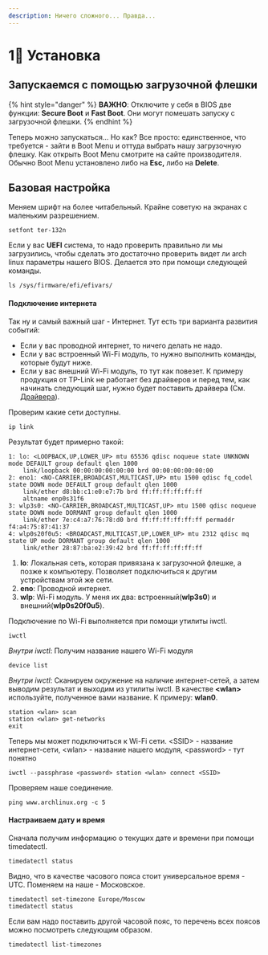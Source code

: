 ```yaml
---
description: Ничего сложного... Правда...
---
```


# 1⃣ Установка

## Запускаемся с помощью загрузочной флешки

{% hint style="danger" %}
**ВАЖНО**: Отключите у себя в BIOS две функции: **Secure Boot** и **Fast Boot**. Они могут помешать запуску с загрузочной флешки.
{% endhint %}

Теперь можно запускаться... Но как? Все просто: единственное, что требуется - зайти в Boot Menu и оттуда выбрать нашу загрузочную флешку. Как открыть Boot Menu смотрите на сайте производителя. Обычно Boot Menu установлено либо на **Esc,** либо на **Delete**. &#x20;

## Базовая настройка

Меняем шрифт на более читабельный. Крайне советую на экранах с маленьким разрешением.

```shell
setfont ter-132n
```

Если у вас **UEFI** система, то надо проверить правильно ли мы загрузились, чтобы сделать это достаточно проверить видет ли arch linux параметры нашего BIOS. Делается это при помощи следующей команды.

```shell
ls /sys/firmware/efi/efivars/
```

#### Подключение интернета

Так ну и самый важный шаг - Интернет. Тут есть три варианта развития событий:

* Если у вас проводной интернет, то ничего делать не надо.
* Если у вас встроенный Wi-Fi модуль, то нужно выполнить команды, которые будут ниже.
* Если у вас внешний Wi-Fi модуль, то тут как повезет. К примеру продукция от TP-Link не работает без драйверов и перед тем, как начинать следующий шаг, нужно будет поставить драйвера (См. [Драйвера](../draivera.md)).

&#x20;Проверим какие сети доступны.

```shell
ip link
```

Результат будет примерно такой:

```shell
1: lo: <LOOPBACK,UP,LOWER_UP> mtu 65536 qdisc noqueue state UNKNOWN mode DEFAULT group default qlen 1000
    link/loopback 00:00:00:00:00:00 brd 00:00:00:00:00:00
2: eno1: <NO-CARRIER,BROADCAST,MULTICAST,UP> mtu 1500 qdisc fq_codel state DOWN mode DEFAULT group default qlen 1000
    link/ether d8:bb:c1:e0:e7:7b brd ff:ff:ff:ff:ff:ff
    altname enp0s31f6
3: wlp3s0: <NO-CARRIER,BROADCAST,MULTICAST,UP> mtu 1500 qdisc noqueue state DOWN mode DORMANT group default qlen 1000
    link/ether 7e:c4:a7:76:78:d0 brd ff:ff:ff:ff:ff:ff permaddr f4:a4:75:87:41:37
4: wlp0s20f0u5: <BROADCAST,MULTICAST,UP,LOWER_UP> mtu 2312 qdisc mq state UP mode DORMANT group default qlen 1000
    link/ether 28:87:ba:e2:39:42 brd ff:ff:ff:ff:ff:ff
```

1. **lo**: Локальная сеть, которая привязана к загрузочной флешке, а позже к компьютеру. Позволяет подключиться к другим устройствам этой же сети.
2. **eno**: Проводной интернет.
3. **wlp**: Wi-Fi модуль. У меня их два: встроенный(**wlp3s0**) и внешний(**wlp0s20f0u5**).&#x20;

Подключение по Wi-Fi выполняется при помощи утилиты iwctl.

```shell
iwctl

```

_Внутри iwctl_: Получим название нашего Wi-Fi модуля

```shell
device list
```

_Внутри iwctl_: Сканируем окружение на наличие интернет-сетей, а затем выводим результат и выходим из утилиты iwctl. В качестве **\<wlan>** используйте, полученное вами название. К примеру: **wlan0**.

```shell
station <wlan> scan
station <wlan> get-networks
exit
```

Теперь мы может подключиться к Wi-Fi сети. \<SSID> - название интернет-сети, \<wlan> - название нашего модуля, \<password> - тут понятно

```shell
iwctl --passphrase <password> station <wlan> connect <SSID>
```

Проверяем наше соединение.

```shell
ping www.archlinux.org -c 5
```

#### Настраиваем дату и время

Сначала получим информацию о текущих дате и времени при помощи timedatectl.

```shell
timedatectl status
```

Видно, что в качестве часового пояса стоит универсальное время - UTC. Поменяем на наше - Московское.

```shell
timedatectl set-timezone Europe/Moscow
timedatectl status
```

Если вам надо поставить другой часовой пояс, то перечень всех поясов можно посмотреть следующим образом.

```shell
timedatectl list-timezones
```
